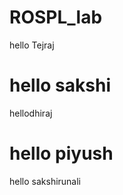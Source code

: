 # ROSPL_lab
hello Tejraj

hello sakshi
=======
hellodhiraj

hello piyush
=======
hello sakshirunali



